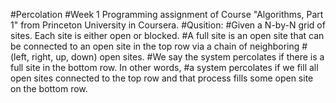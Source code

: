 #Percolation
#Week 1 Programming assignment of Course "Algorithms, Part 1" from Princeton University in Coursera.
#Qusition:
#Given a N-by-N grid of sites. Each site is either open or blocked. 
#A full site is an open site that can be connected to an open site in the top row via a chain of neighboring 
#(left, right, up, down) open sites.
#We say the system percolates if there is a full site in the bottom row. In other words, 
#a system percolates if we fill all open sites connected to the top row and that process fills some open site on the bottom row.

